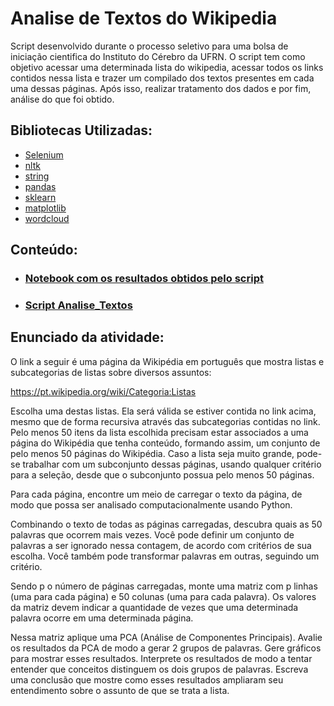 # Analise de Textos do Wikipedia
Script desenvolvido durante o processo seletivo para uma bolsa de iniciação cientifica do Instituto do Cérebro da UFRN. O script tem como objetivo acessar uma determinada lista do  wikipedia, acessar todos os links contidos nessa lista e trazer um compilado dos textos presentes em cada uma dessas páginas. Após isso, realizar tratamento dos dados e por fim, análise do que foi obtido.

## Bibliotecas Utilizadas:
  - [Selenium](https://pypi.org/project/selenium/)
  - [nltk](https://www.nltk.org/index.html)
  - [string](https://pypi.org/project/strings/)
  - [pandas](https://pandas.pydata.org/pandas-docs/stable/user_guide/index.html)
  - [sklearn](https://scikit-learn.org/stable/user_guide.html)
  - [matplotlib](https://matplotlib.org)
  - [wordcloud](https://pypi.org/project/wordcloud/)

## Conteúdo:
  - ### [Notebook com os resultados obtidos pelo script](https://github.com/Raffae2679/analise_textos/blob/main/Resultados.ipynb)
  - ### [Script Analise_Textos](https://github.com/Raffae2679/analise_textos/blob/main/analise_texto.py)

## Enunciado da atividade:
O link a seguir é uma página da Wikipédia em português que mostra listas e subcategorias de
listas sobre diversos assuntos:

https://pt.wikipedia.org/wiki/Categoria:Listas

Escolha uma destas listas. Ela será válida se estiver contida no link acima, mesmo que de forma
recursiva através das subcategorias contidas no link. Pelo menos 50 itens da lista escolhida
precisam estar associados a uma página do Wikipédia que tenha conteúdo, formando assim, um
conjunto de pelo menos 50 páginas do Wikipédia. Caso a lista seja muito grande, pode-se
trabalhar com um subconjunto dessas páginas, usando qualquer critério para a seleção, desde
que o subconjunto possua pelo menos 50 páginas.

Para cada página, encontre um meio de carregar o texto da página, de modo que possa ser
analisado computacionalmente usando Python.

Combinando o texto de todas as páginas carregadas, descubra quais as 50 palavras que ocorrem
mais vezes. Você pode definir um conjunto de palavras a ser ignorado nessa contagem, de
acordo com critérios de sua escolha. Você também pode transformar palavras em outras,
seguindo um critério.

Sendo p o número de páginas carregadas, monte uma matriz com p linhas (uma para cada
página) e 50 colunas (uma para cada palavra). Os valores da matriz devem indicar a quantidade
de vezes que uma determinada palavra ocorre em uma determinada página.

Nessa matriz aplique uma PCA (Análise de Componentes Principais). Avalie os resultados da PCA
de modo a gerar 2 grupos de palavras. Gere gráficos para mostrar esses resultados. Interprete
os resultados de modo a tentar entender que conceitos distinguem os dois grupos de palavras.
Escreva uma conclusão que mostre como esses resultados ampliaram seu entendimento sobre
o assunto de que se trata a lista.


